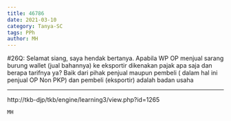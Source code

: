 ```yaml
---
title: 46786
date: 2021-03-10
category: Tanya-SC
tags: PPh
author: MH
---
```


#26Q: Selamat siang, saya hendak bertanya. Apabila WP OP menjual sarang burung wallet (jual bahannya) ke eksportir dikenakan pajak apa saja dan berapa tarifnya ya? Baik dari pihak penjual maupun pembeli ( dalam hal ini penjual OP Non PKP) dan pembeli (eksportir) adalah badan usaha

---

http://tkb-djp/tkb/engine/learning3/view.php?id=1265

`MH`
